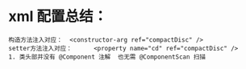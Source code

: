 # xml 配置总结：
    构造方法注入对应：  <constructor-arg ref="compactDisc" />
    setter方法注入对应：      <property name="cd" ref="compactDisc" />
    1. 类头部并没有 @Component 注解  也无需 @ComponentScan 扫描

